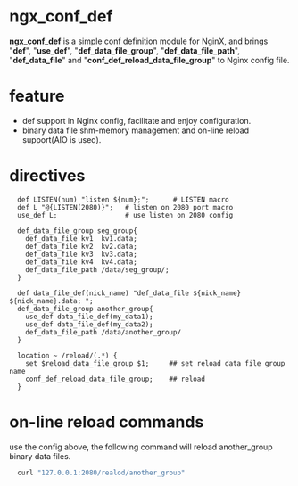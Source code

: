 ngx_conf_def
============
**ngx_conf_def** is a simple conf definition module for NginX, and brings "**def**", "**use_def**", "**def_data_file_group**", "**def_data_file_path**", "**def_data_file**" and "**conf_def_reload_data_file_group**" to Nginx config file. 

feature
==========================
* def support in Nginx config, facilitate and enjoy configuration.
* binary data file shm-memory management and on-line reload support(AIO is used).

directives
==========================
```nginx
  def LISTEN(num) "listen ${num};";      # LISTEN macro
  def L "@{LISTEN(2080)}";   # listen on 2080 port macro
  use_def L;                 # use listen on 2080 config
```

```nginx
  def_data_file_group seg_group{
    def_data_file kv1  kv1.data;
    def_data_file kv2  kv2.data;
    def_data_file kv3  kv3.data;
    def_data_file kv4  kv4.data;
    def_data_file_path /data/seg_group/;
  }
  
  def data_file_def(nick_name) "def_data_file ${nick_name} ${nick_name}.data; ";
  def_data_file_group another_group{
    use_def data_file_def(my_data1);
    use_def data_file_def(my_data2);
    def_data_file_path /data/another_group/
  }
```

```nginx
  location ~ /reload/(.*) {
    set $reload_data_file_group $1;     ## set reload data file group name
    conf_def_reload_data_file_group;    ## reload
  }
```

on-line reload commands
==========================
use the config above, the following command will reload another_group binary data files.
```sh
  curl "127.0.0.1:2080/realod/another_group"
```



